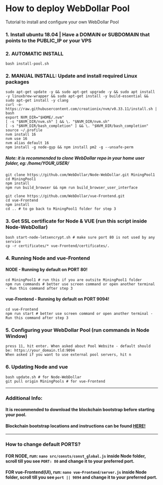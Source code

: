 # How to deploy WebDollar Pool
Tutorial to install and configure your own WebDollar Pool

### 1. Install ubuntu 18.04 | Have a DOMAIN or SUBDOMAIN that points to the PUBLIC_IP or your VPS
### 2. AUTOMATIC INSTALL
```shell
bash install-pool.sh
```
### 2. MANUAL INSTALL: Update and install required Linux packages
```shell
sudo apt-get update -y && sudo apt-get upgrade -y && sudo apt install -y linuxbrew-wrapper && sudo apt-get install -y build-essential && sudo apt-get install -y clang
curl -o- https://raw.githubusercontent.com/creationix/nvm/v0.33.11/install.sh | bash
export NVM_DIR="$HOME/.nvm"
[ -s "$NVM_DIR/nvm.sh" ] && \. "$NVM_DIR/nvm.sh"
[ -s "$NVM_DIR/bash_completion" ] && \. "$NVM_DIR/bash_completion"
source ~/.profile
nvm install 16
nvm use 16
nvm alias default 16
npm install -g node-gyp && npm install pm2 -g --unsafe-perm
```
##### Note: it is recommended to clone WebDollar repo in your home user folder, eg: /home/YOUR_USER/
```shell
git clone https://github.com/WebDollar/Node-WebDollar.git MiningPool1
cd MiningPool1
npm install
npm run build_browser && npm run build_browser_user_interface
```
```shell
git clone https://github.com/WebDollar/vue-Frontend.git
cd vue-Frontend
npm install
cd .. # to go back to MiningPool1 folder for step 3
```
### 3. Get SSL certificate for Node & VUE (run this script inside Node-WebDollar)
```shell
bash start-node-letsencrypt.sh # make sure port 80 is not used by any service
cp -r certificates/* vue-Frontend/certificates/.
```
### 4. Running Node and vue-Frontend
#### NODE - Running by default on PORT 80!
```shell
cd MiningPool1 # run this if you are outsite MiningPool1 folder
npm run commands # better use screen command or open another terminal - Run this command after step 3
```
#### vue-Frontend - Running by default on PORT 9094!
```shell
cd vue-Frontend
npm run start # better use screen command or open another terminal - Run this command after step 3
```
### 5. Configuring your WebDollar Pool (run commands in Node Window)
```shell
press 11, hit enter. When asked about Pool Website - default should be: https://your_domain.tld:9094
When asked if you want to use external pool servers, hit n
```
### 6. Updating Node and vue
```shell
bash update.sh # for Node-WebDollar
git pull origin MiningPools # for vue-Frontend
```
----
### Additional Info:

#### It is recommended to download the blockchain bootstrap before starting your pool.
#### Blockchain bootstrap locations and instructions can be found <a href="https://github.com/WebDollar/Node-WebDollar/blob/master/tutorials/blockchain-bootstrap-locations.md">HERE!</a>

----
### How to change default PORTS?

#### FOR NODE, run: ```nano src/consts/const_global.js``` inside Node folder, scroll till you see ```PORT: 80``` and change it to your preferred port.
#### FOR vue-Frontend(UI), run:  ```nano vue-Frontend/server.js``` inside Node folder, scroll till you see ```port || 9094``` and change it to your preferred port.
